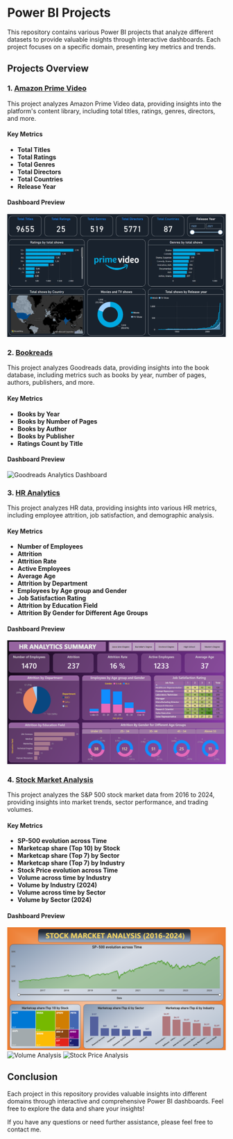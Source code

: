 # Power BI Projects

This repository contains various Power BI projects that analyze different datasets to provide valuable insights through interactive dashboards. Each project focuses on a specific domain, presenting key metrics and trends.

## Projects Overview

### 1. [Amazon Prime Video](./Amazon-Prime-Video)

This project analyzes Amazon Prime Video data, providing insights into the platform's content library, including total titles, ratings, genres, directors, and more.

#### Key Metrics
- **Total Titles**
- **Total Ratings**
- **Total Genres**
- **Total Directors**
- **Total Countries**
- **Release Year**

#### Dashboard Preview
![Amazon Prime Video Dashboard](./Amazon-Prime-Video/Amazon%20Prime%20Video.PNG)

### 2. [Bookreads](./Goodreads-Analytics)

This project analyzes Goodreads data, providing insights into the book database, including metrics such as books by year, number of pages, authors, publishers, and more.

#### Key Metrics
- **Books by Year**
- **Books by Number of Pages**
- **Books by Author**
- **Books by Publisher**
- **Ratings Count by Title**

#### Dashboard Preview
![Goodreads Analytics Dashboard](./Goodreads/Bookreads.PNG)

### 3. [HR Analytics](./HR-Analytics)

This project analyzes HR data, providing insights into various HR metrics, including employee attrition, job satisfaction, and demographic analysis.

#### Key Metrics
- **Number of Employees**
- **Attrition**
- **Attrition Rate**
- **Active Employees**
- **Average Age**
- **Attrition by Department**
- **Employees by Age group and Gender**
- **Job Satisfaction Rating**
- **Attrition by Education Field**
- **Attrition By Gender for Different Age Groups**

#### Dashboard Preview
![HR Analytics Dashboard](./HR-Analytics/HR%20Analytics%20Dashboard.PNG)

### 4. [Stock Market Analysis](./Stock-Market-Analysis)

This project analyzes the S&P 500 stock market data from 2016 to 2024, providing insights into market trends, sector performance, and trading volumes.

#### Key Metrics
- **SP-500 evolution across Time**
- **Marketcap share (Top 10) by Stock**
- **Marketcap share (Top 7) by Sector**
- **Marketcap share (Top 7) by Industry**
- **Stock Price evolution across Time**
- **Volume across time by Industry**
- **Volume by Industry (2024)**
- **Volume across time by Sector**
- **Volume by Sector (2024)**

#### Dashboard Preview
![SP 500 Overview](./Stock-Market/Images/1.SP_500.png)
![Volume Analysis](./Stock-Market/Images/3.Volume.png)
![Stock Price Analysis](./Stock-Market/Images/2.Stock_Price.png)

## Conclusion
Each project in this repository provides valuable insights into different domains through interactive and comprehensive Power BI dashboards. Feel free to explore the data and share your insights!

If you have any questions or need further assistance, please feel free to contact me.